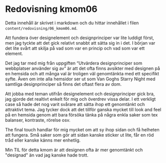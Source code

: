 ---
---
Redovisning kmom06
=========================

Detta innehåll är skrivet i markdown och du hittar innehållet i filen `content/redovisning/06_kmom06.md`.

Att fundera över designelement och designprinciper var lite luddigt först, men jag tyckte att det gick relativt snabbt att sätta sig in i det. I början var det lite svårt att skilja på vad som var en princip och vad som var ett element.

Det jag tar med mig från uppgiften “Utvärdera designprinciper som webbplatser använder sig av” är att det ofta finns avsikter med designen på en hemsida och att många val är troligen väl genomtänkta med ett specifikt syfte. Även om inte alla hemsidor ser ut som Van Goghs Starry Night med samtliga designprinciper så finns det oftast flera av dom.

Att jobba med teman utifrån designelement och designprinciper gick bra, jag gjorde det realtivt enkelt för mig och överdrev vissa delar. I ett verkligt case så hade det nog varit svårare att sätta ihop ett genomtänkt och attraktivt tema. Jag tycker dock att det tillför ganska mycket till look and feel på en hemsida genom att bara försöka tänka på några enkla saker som tex balanser, kontraste, rörelse osv.

The final touch handlar för mig mycket om att sy ihop sidan och få helheten att fungera. Små saker som gör att sidan kanske sticker ut lite, får en röd tråd eller kanske känns mer enhetlig. 

Min TIL för detta kmom är att designen ofta är mer genomtänkt och "designad" än vad jag kanske hade trott.